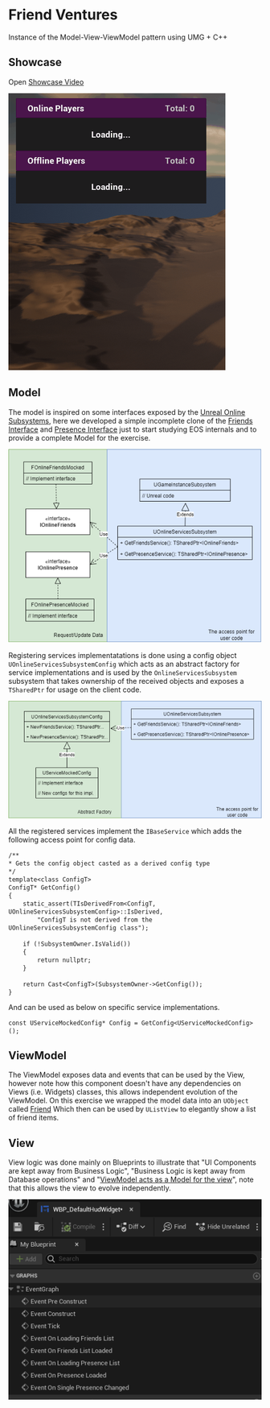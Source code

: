 # Friend Ventures
Instance of the Model-View-ViewModel pattern using UMG + C++

## Showcase
Open [Showcase Video](https://youtu.be/LwNxAgiPbFM)

![Showcase preview](https://github.com/romualdo97/FriendVentures/blob/master/Showcase/FriendVenturesShowcase.gif?raw=true)

## Model

The model is inspired on some interfaces exposed by the [Unreal Online Subsystems](https://docs.unrealengine.com/4.27/en-US/ProgrammingAndScripting/Online/), here we developed a simple incomplete clone of the [Friends Interface](https://docs.unrealengine.com/4.27/en-US/ProgrammingAndScripting/Online/FriendsInterface/) and [Presence Interface](https://docs.unrealengine.com/4.27/en-US/ProgrammingAndScripting/Online/PresenceInterface/) just to start studying EOS internals and to provide a complete Model for the exercise.

![Showcase preview](https://github.com/romualdo97/FriendVentures/blob/master/Showcase/Model.png?raw=true)

Registering services implementatations is done using a config object `UOnlineServicesSubsystemConfig` which acts as an abstract factory for service implementations and is used by the `OnlineServicesSubsystem` subsystem that takes ownership of the received objects and exposes a `TSharedPtr` for usage on the client code.

![Showcase preview](https://github.com/romualdo97/FriendVentures/blob/master/Showcase/ServicesConfig.png?raw=true)

All the registered services implement the `IBaseService` which adds the following access point for config data.

```
/**
* Gets the config object casted as a derived config type
*/
template<class ConfigT>
ConfigT* GetConfig()
{
    static_assert(TIsDerivedFrom<ConfigT, UOnlineServicesSubsystemConfig>::IsDerived,
        "ConfigT is not derived from the UOnlineServicesSubsystemConfig class");

    if (!SubsystemOwner.IsValid())
    {
        return nullptr;
    }

    return Cast<ConfigT>(SubsystemOwner->GetConfig());
}
```

And can be used as below on specific service implementations.

```
const UServiceMockedConfig* Config = GetConfig<UServiceMockedConfig>();
```

## ViewModel

The ViewModel exposes data and events that can be used by the View, however note how this component doesn't have any dependencies on Views (i.e. Widgets) classes, this allows independent evolution of the ViewModel. On this exercise we wrapped the model data into an `UObject` called [Friend](https://github.com/romualdo97/FriendVentures/blob/master/Source/FriendVentures/Public/ViewModel/Data/Friend.h) Which then can be used by `UListView` to elegantly show a list of friend items.

## View

View logic was done mainly on Blueprints to illustrate that "UI Components are kept away from Business Logic", "Business Logic is kept away from Database operations" and "[ViewModel acts as a Model for the view](https://blog.grijjy.com/2018/01/22/mvvm-starter-kit-part-1-of-3/)", note that this allows the view to evolve independently.

![View events preview](https://github.com/romualdo97/FriendVentures/blob/master/Showcase/View.png?raw=true)